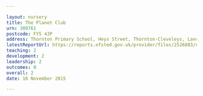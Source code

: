 ```yaml
---

layout: nursery
title: The Planet Club
urn: 309761
postcode: FY5 4JP
address: Thornton Primary School, Heys Street, Thornton-Cleveleys, Lancashire, FY5 4JP
latestReportUrl: https://reports.ofsted.gov.uk/provider/files/2526883/urn/309761.pdf
teaching: 2
development: 2
leadership: 2
outcomes: 0
overall: 2
date: 16 November 2015

---
```

